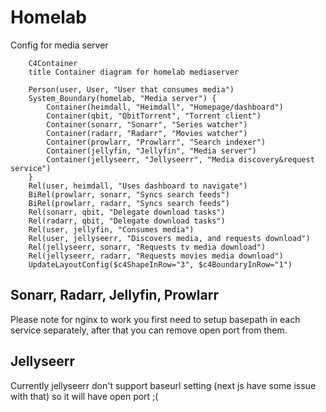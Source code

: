 # Homelab

Config for media server

```mermaid
    C4Container
    title Container diagram for homelab mediaserver

    Person(user, User, "User that consumes media")
    System_Boundary(homelab, "Media server") {
        Container(heimdall, "Heimdall", "Homepage/dashboard")
        Container(qbit, "QbitTorrent", "Torrent client")
        Container(sonarr, "Sonarr", "Series watcher")
        Container(radarr, "Radarr", "Movies watcher")
        Container(prowlarr, "Prowlarr", "Search indexer")
        Container(jellyfin, "Jellyfin", "Media server")
        Container(jellyseerr, "Jellyseerr", "Media discovery&request service")
    }
    Rel(user, heimdall, "Uses dashboard to navigate")
    BiRel(prowlarr, sonarr, "Syncs search feeds")
    BiRel(prowlarr, radarr, "Syncs search feeds")
    Rel(sonarr, qbit, "Delegate download tasks")
    Rel(radarr, qbit, "Delegate download tasks")
    Rel(user, jellyfin, "Consumes media")
    Rel(user, jellyseerr, "Discovers media, and requests download")
    Rel(jellyseerr, sonarr, "Requests tv media download")
    Rel(jellyseerr, radarr, "Requests movies media download")
    UpdateLayoutConfig($c4ShapeInRow="3", $c4BoundaryInRow="1")
```

## Sonarr, Radarr, Jellyfin, Prowlarr

Please note for nginx to work you first need to setup basepath in each service separately, after that you can remove open port from them.

## Jellyseerr

Currently jellyseerr don't support baseurl setting (next js have some issue with that)
so it will have open port ;(
